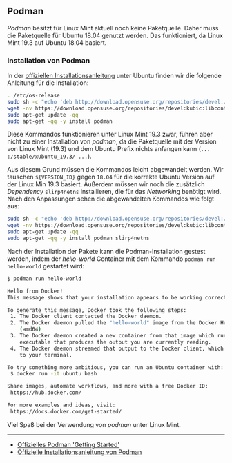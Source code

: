 ## Podman

_Podman_ besitzt für Linux Mint aktuell noch keine Paketquelle. Daher muss die Paketquelle für Ubuntu 18.04 genutzt
werden. Das funktioniert, da Linux Mint 19.3 auf Ubuntu 18.04 basiert.

### Installation von Podman

In der [offiziellen Installationsanleitung](https://podman.io/getting-started/installation.html) unter Ubuntu finden wir die folgende
Anleitung für die Installation:

```bash
. /etc/os-release
sudo sh -c "echo 'deb http://download.opensuse.org/repositories/devel:/kubic:/libcontainers:/stable/xUbuntu_${VERSION_ID}/ /' > /etc/apt/sources.list.d/devel:kubic:libcontainers:stable.list"
wget -nv https://download.opensuse.org/repositories/devel:kubic:libcontainers:stable/xUbuntu_${VERSION_ID}/Release.key -O- | sudo apt-key add -
sudo apt-get update -qq
sudo apt-get -qq -y install podman
```

Diese Kommandos funktionieren unter Linux Mint 19.3 zwar, führen aber nicht zu einer Installation von _podman_, da die
Paketquelle mit der Version von Linux Mint (19.3) und dem Ubuntu Prefix nichts anfangen kann
(`... :/stable/xUbuntu_19.3/ ...`).

Aus diesem Grund müssen die Kommandos leicht abgewandelt werden. Wir tauschen `${VERSION_ID}` gegen `18.04` für die
korrekte Ubuntu Version auf der Linux Min 19.3 basiert. Außerdem müssen wir noch die zusätzlich _Dependency_
`slirp4netns` installieren, die für das _Networking_ benötigt wird. Nach den Anpassungen sehen die abgewandelten Kommandos wie
folgt aus:

```bash
sudo sh -c "echo 'deb http://download.opensuse.org/repositories/devel:/kubic:/libcontainers:/stable/xUbuntu_18.04/ /' > /etc/apt/sources.list.d/devel:kubic:libcontainers:stable.list"
wget -nv https://download.opensuse.org/repositories/devel:kubic:libcontainers:stable/xUbuntu_18.04/Release.key -O- | sudo apt-key add -
sudo apt-get update -qq
sudo apt-get -qq -y install podman slirp4netns
```

Nach der Installation der Pakete kann die Podman-Installation gestest werden, indem der _hello-world_ Container mit dem Kommando `podman run hello-world` gestartet wird:

```bash
$ podman run hello-world

Hello from Docker!
This message shows that your installation appears to be working correctly.

To generate this message, Docker took the following steps:
 1. The Docker client contacted the Docker daemon.
 2. The Docker daemon pulled the "hello-world" image from the Docker Hub.
    (amd64)
 3. The Docker daemon created a new container from that image which runs the
    executable that produces the output you are currently reading.
 4. The Docker daemon streamed that output to the Docker client, which sent it
    to your terminal.

To try something more ambitious, you can run an Ubuntu container with:
 $ docker run -it ubuntu bash

Share images, automate workflows, and more with a free Docker ID:
 https://hub.docker.com/

For more examples and ideas, visit:
 https://docs.docker.com/get-started/
```

Viel Spaß bei der Verwendung von _podman_ unter Linux Mint.

---

- [Offizielles Podman 'Getting Started'](https://podman.io/getting-started/)
- [Offizielle Installationsanleitung von Podman](https://podman.io/getting-started/installation.html)
